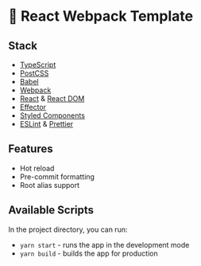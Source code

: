 # 🚀 React Webpack Template

## Stack

- [TypeScript](https://www.typescriptlang.org/)
- [PostCSS](https://github.com/postcss/postcss)
- [Babel](https://github.com/babel/babel)
- [Webpack](https://github.com/webpack/webpack)
- [React](https://github.com/facebook/react) & [React DOM](https://github.com/facebook/react)
- [Effector](https://github.com/effector/effector)
- [Styled Components](https://github.com/styled-components)
- [ESLint](https://github.com/eslint/eslint) & [Prettier](https://github.com/prettier/prettier)

## Features

- Hot reload
- Pre-commit formatting
- Root alias support

## Available Scripts

In the project directory, you can run:

- `yarn start` - runs the app in the development mode
- `yarn build` - builds the app for production
